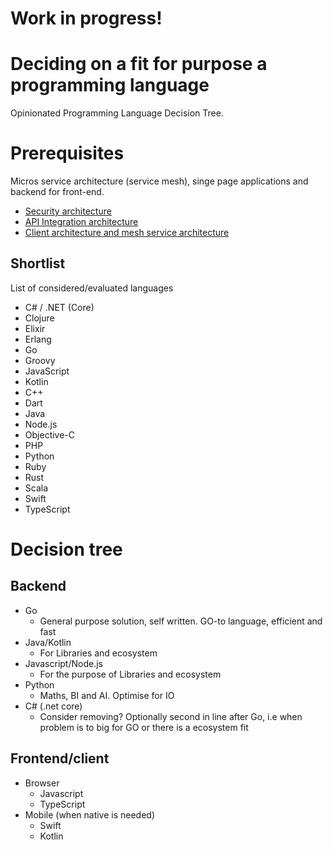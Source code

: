 # Work in progress!

# Deciding on a fit for purpose a programming language
Opinionated Programming Language Decision Tree.

# Prerequisites
Micros service architecture (service mesh), singe page applications and backend for front-end.

- [Security architecture]()
- [API Integration architecture]()
- [Client architecture and mesh service architecture]()

## Shortlist
List of considered/evaluated languages
- C# / .NET (Core)
- Clojure
- Elixir
- Erlang
- Go
- Groovy
- JavaScript
- Kotlin
- C++
- Dart
- Java
- Node.js
- Objective-C
- PHP
- Python
- Ruby
- Rust
- Scala
- Swift
- TypeScript

# Decision tree
## Backend
 - Go
    - General purpose solution, self written. GO-to language, efficient and fast
 - Java/Kotlin
   - For Libraries and ecosystem
 - Javascript/Node.js
   - For the purpose of Libraries and ecosystem 
 - Python
   - Maths, BI and AI. Optimise for IO
 - C# (.net core)
   - Consider removing? Optionally second in line after Go, i.e when problem is to big for GO or there is a ecosystem fit

## Frontend/client
 - Browser
   - Javascript
   - TypeScript
 - Mobile (when native is needed)
   - Swift
   - Kotlin
